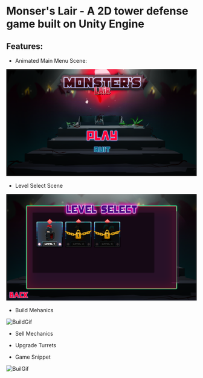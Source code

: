 # Monser's Lair - A 2D tower defense game built on Unity Engine

## Features:
- Animated Main Menu Scene: 

![MainMenuScene](./MainMenuScene.png)  

- Level Select Scene

![LevelSelectScene](./LevelSelectScene.png)  

- Build Mehanics  

![BuildGif](./BuildTurret.gif)  

- Sell Mechanics  

- Upgrade Turrets

- Game Snippet

![BuilGif](./MainGameSnippet.gif)  
